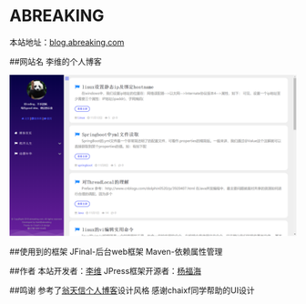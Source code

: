ABREAKING
================
本站地址：[blog.abreaking.com](http://blog.abreaking.com)

##网站名
李维的个人博客

![](./web-template-liwei/src/main/webapp/templates/liwei/tpl_screenshot.png)

##使用到的框架
JFinal-后台web框架
Maven-依赖属性管理

##作者
本站开发者：[李维](http://www.abreaking.com)
JPress框架开源者：[杨福海](http://www.yangfuhai.com)

##鸣谢
参考了[翁天信个人博客](https://blog.dandyweng.com/)设计风格
感谢chaixf同学帮助的UI设计


